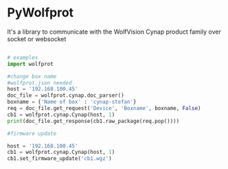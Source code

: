 # PyWolfprot

It's a library to communicate with the WolfVision Cynap product family over socket or websocket

```Python

# examples
import wolfprot

#change box name
#wolfprot.json needed 
host = '192.168.100.45'
doc_file = wolfprot.cynap.doc_parser()
boxname = {'Name of box' : 'cynap-stefan'}
req = doc_file.get_request('Device', 'Boxname', boxname, False)
cb1 = wolfprot.cynap.Cynap(host, 1)
print(doc_file.get_response(cb1.raw_package(req.pop())))

#firmware update

host = '192.168.100.45'
cb1 = wolfprot.cynap.Cynap(host, 1)
cb1.set_firmware_update('cb1.wgz')

```
